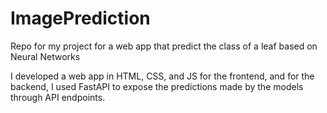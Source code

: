 # ImagePrediction
Repo for my project for a web app that predict the class of a leaf based on Neural Networks

I developed a web app in HTML, CSS, and JS for the frontend, and for the backend, I used FastAPI to expose the predictions made by the models through API endpoints.
